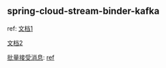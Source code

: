 ## spring-cloud-stream-binder-kafka
ref:
[文档1](https://cloud.spring.io/spring-cloud-stream-binder-kafka/spring-cloud-stream-binder-kafka.html#_apache_kafka_binder)

[文档2](https://docs.spring.io/spring-cloud-stream-binder-kafka/docs/3.0.10.RELEASE/reference/html/spring-cloud-stream-binder-kafka.html#_apache_kafka_binder)

[批量接受消息](https://docs.spring.io/spring-cloud-stream-binder-kafka/docs/3.0.10.RELEASE/reference/html/spring-cloud-stream-binder-kafka.html#_consuming_batches):
[ref](https://docs.spring.io/spring-kafka/docs/2.3.0.BUILD-SNAPSHOT/reference/html/#committing-offsets)
